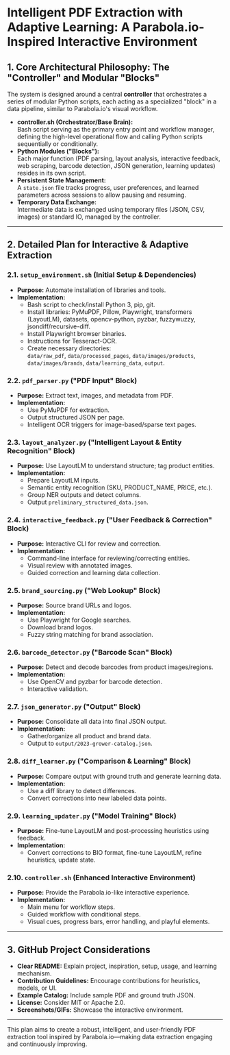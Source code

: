 # Intelligent PDF Extraction with Adaptive Learning: A Parabola.io-Inspired Interactive Environment

## 1. Core Architectural Philosophy: The "Controller" and Modular "Blocks"

The system is designed around a central **controller** that orchestrates a series of modular Python scripts, each acting as a specialized "block" in a data pipeline, similar to Parabola.io's visual workflow.

- **controller.sh (Orchestrator/Base Brain):**  
  Bash script serving as the primary entry point and workflow manager, defining the high-level operational flow and calling Python scripts sequentially or conditionally.
- **Python Modules ("Blocks"):**  
  Each major function (PDF parsing, layout analysis, interactive feedback, web scraping, barcode detection, JSON generation, learning updates) resides in its own script.
- **Persistent State Management:**  
  A `state.json` file tracks progress, user preferences, and learned parameters across sessions to allow pausing and resuming.
- **Temporary Data Exchange:**  
  Intermediate data is exchanged using temporary files (JSON, CSV, images) or standard IO, managed by the controller.

---

## 2. Detailed Plan for Interactive & Adaptive Extraction

### 2.1. `setup_environment.sh` (Initial Setup & Dependencies)
- **Purpose:** Automate installation of libraries and tools.
- **Implementation:**
  - Bash script to check/install Python 3, pip, git.
  - Install libraries: PyMuPDF, Pillow, Playwright, transformers (LayoutLM), datasets, opencv-python, pyzbar, fuzzywuzzy, jsondiff/recursive-diff.
  - Install Playwright browser binaries.
  - Instructions for Tesseract-OCR.
  - Create necessary directories:  
    `data/raw_pdf`, `data/processed_pages`, `data/images/products`, `data/images/brands`, `data/learning_data`, `output`.

### 2.2. `pdf_parser.py` ("PDF Input" Block)
- **Purpose:** Extract text, images, and metadata from PDF.
- **Implementation:**
  - Use PyMuPDF for extraction.
  - Output structured JSON per page.
  - Intelligent OCR triggers for image-based/sparse text pages.

### 2.3. `layout_analyzer.py` ("Intelligent Layout & Entity Recognition" Block)
- **Purpose:** Use LayoutLM to understand structure; tag product entities.
- **Implementation:**
  - Prepare LayoutLM inputs.
  - Semantic entity recognition (SKU, PRODUCT_NAME, PRICE, etc.).
  - Group NER outputs and detect columns.
  - Output `preliminary_structured_data.json`.

### 2.4. `interactive_feedback.py` ("User Feedback & Correction" Block)
- **Purpose:** Interactive CLI for review and correction.
- **Implementation:**
  - Command-line interface for reviewing/correcting entities.
  - Visual review with annotated images.
  - Guided correction and learning data collection.

### 2.5. `brand_sourcing.py` ("Web Lookup" Block)
- **Purpose:** Source brand URLs and logos.
- **Implementation:**
  - Use Playwright for Google searches.
  - Download brand logos.
  - Fuzzy string matching for brand association.

### 2.6. `barcode_detector.py` ("Barcode Scan" Block)
- **Purpose:** Detect and decode barcodes from product images/regions.
- **Implementation:**
  - Use OpenCV and pyzbar for barcode detection.
  - Interactive validation.

### 2.7. `json_generator.py` ("Output" Block)
- **Purpose:** Consolidate all data into final JSON output.
- **Implementation:**
  - Gather/organize all product and brand data.
  - Output to `output/2023-grower-catalog.json`.

### 2.8. `diff_learner.py` ("Comparison & Learning" Block)
- **Purpose:** Compare output with ground truth and generate learning data.
- **Implementation:**
  - Use a diff library to detect differences.
  - Convert corrections into new labeled data points.

### 2.9. `learning_updater.py` ("Model Training" Block)
- **Purpose:** Fine-tune LayoutLM and post-processing heuristics using feedback.
- **Implementation:**
  - Convert corrections to BIO format, fine-tune LayoutLM, refine heuristics, update state.

### 2.10. `controller.sh` (Enhanced Interactive Environment)
- **Purpose:** Provide the Parabola.io-like interactive experience.
- **Implementation:**
  - Main menu for workflow steps.
  - Guided workflow with conditional steps.
  - Visual cues, progress bars, error handling, and playful elements.

---

## 3. GitHub Project Considerations

- **Clear README:** Explain project, inspiration, setup, usage, and learning mechanism.
- **Contribution Guidelines:** Encourage contributions for heuristics, models, or UI.
- **Example Catalog:** Include sample PDF and ground truth JSON.
- **License:** Consider MIT or Apache 2.0.
- **Screenshots/GIFs:** Showcase the interactive environment.

---

This plan aims to create a robust, intelligent, and user-friendly PDF extraction tool inspired by Parabola.io—making data extraction engaging and continuously improving.
